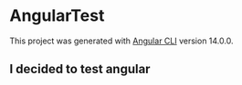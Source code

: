 # AngularTest

This project was generated with [Angular CLI](https://github.com/angular/angular-cli) version 14.0.0.

## I decided to test angular
